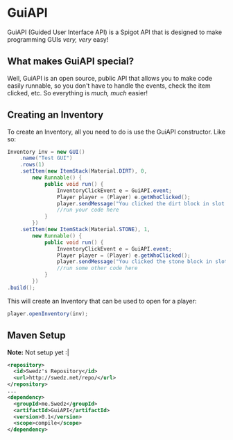 # GuiAPI
GuiAPI (Guided User Interface API) is a Spigot API that is designed to make programming GUIs *very, very* easy!

## What makes GuiAPI special?
Well, GuiAPI is an open source, public API that allows you to make code easily runnable, so you don't have to handle the events, check the item clicked, etc. So everything is *much, much* easier!

## Creating an Inventory
To create an Inventory, all you need to do is use the GuiAPI constructor. Like so:
```java
Inventory inv = new GUI()
	.name("Test GUI")
	.rows(1)
	.setItem(new ItemStack(Material.DIRT), 0, 
		new Runnable() {
			public void run() {
				InventoryClickEvent e = GuiAPI.event;
				Player player = (Player) e.getWhoClicked();
				player.sendMessage("You clicked the dirt block in slot 0 :D");
				//run your code here
			}
		})
	.setItem(new ItemStack(Material.STONE), 1,
		new Runnable() {
			public void run() {
				InventoryClickEvent e = GuiAPI.event;
				Player player = (Player) e.getWhoClicked();
				player.sendMessage("You clicked the stone block in slot 1 :D");
				//run some other code here
			}
		})
.build();
```
This will create an Inventory that can be used to open for a player:
```java
player.openInventory(inv);
```

## Maven Setup
**Note:** Not setup yet :|
```xml
<repository>
  <id>Swedz's Repository</id>
  <url>http://swedz.net/repo/</url>
</repository>
...
<dependency>
  <groupId>me.Swedz</groupId>
  <artifactId>GuiAPI</artifactId>
  <version>0.1</version>
  <scope>compile</scope>
</dependency>
